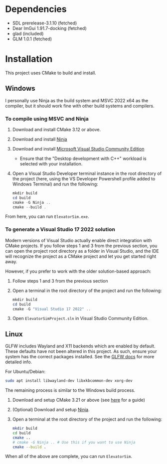# Dependencies

- SDL prerelease-3.1.10 (fetched)
- Dear ImGui 1.91.7-docking (fetched)
- glad (included)
- GLM 1.0.1 (fetched)

# Installation

This project uses CMake to build and install.

## Windows

I personally use Ninja as the build system and MSVC 2022 x64 as the compiler, but it should work fine with other build systems and compilers.

### To compile using MSVC and Ninja

1. Download and install CMake 3.12 or above.
2. Download and install [Ninja](https://github.com/ninja-build/ninja/wiki/Pre-built-Ninja-packages)
3. Download and install [Microsoft Visual Studio Community Edition](https://visualstudio.microsoft.com/thank-you-downloading-visual-studio/?sku=Community&channel=Release&version=VS2022&source=VSLandingPage&cid=2030&passive=false)
    - Ensure that the "Desktop development with C++" workload is selected with your installation.
4. Open a Visual Studio Developer terminal instance in the root directory of the project (here, using the VS Developer Powershell profile added to Windows Terminal) and run the following:

    ```powershell
    mkdir build
    cd build
    cmake -G Ninja ..
    cmake --build .
    ```

From here, you can run `ElevatorSim.exe`.

### To generate a Visual Studio 17 2022 solution

Modern versions of Visual Studio actually enable direct integration with CMake projects. If you follow steps 1 and 3 from the previous section, you can open the project root directory as a folder in Visual Studio, and the IDE will recognize the project as a CMake project and let you get started right away.

However, if you prefer to work with the older solution-based approach:

1. Follow steps 1 and 3 from the previous section
2. Open a terminal in the root directory of the project and run the following:

   ```powershell
   mkdir build
   cd build
   cmake -G "Visual Studio 17 2022" ..
   ```
3. Open `ElevatorSimProject.sln` in Visual Studio Community Edition.

## Linux

GLFW includes Wayland and X11 backends which are enabled by default. These defaults have not been altered in this project. As such, ensure your system has the correct packages installed. See the [GLFW docs](https://www.glfw.org/docs/latest/compile.html) for more detailed info.

For Ubuntu/Debian:

```bash
sudo apt install libwayland-dev libxkbcommon-dev xorg-dev
```

The remaining process is similar to the Windows build process.

1. Download and setup CMake 3.21 or above (see [here](https://www.linuxfordevices.com/tutorials/linux/install-cmake-on-linux) for a guide)
2. (Optional) Download and setup [Ninja](https://github.com/ninja-build/ninja/wiki/Pre-built-Ninja-packages).
3. Open a terminal at the root directory of the project and run the following:

    ```bash
    mkdir build
    cd build
    cmake ..
    # cmake -G Ninja .. # Use this if you want to use Ninja
    cmake --build .
    ```

When all of the above are complete, you can run `ElevatorSim`.

